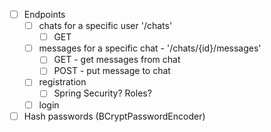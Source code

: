 - [ ] Endpoints
  - [ ] chats for a specific user '/chats' 
    - [ ] GET
  - [ ] messages for a specific chat - '/chats/{id}/messages'
    - [ ] GET - get messages from chat
    - [ ] POST - put message to chat
  - [ ] registration
    - [ ] Spring Security? Roles?
  - [ ] login

- [ ] Hash passwords (BCryptPasswordEncoder)